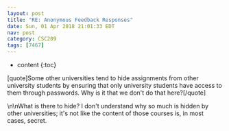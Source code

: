 ```yaml
---
layout: post
title: "RE: Anonymous Feedback Responses"
date: Sun, 01 Apr 2018 21:01:33 EDT
nav: post
category: CSC209
tags: [7467]
---
```


* content
{:toc}

[quote]Some other universities tend to hide assignments from other university students by ensuring that only university students have access to them through passwords. Why is it that we don't do that here?[/quote]
<!-- more -->
<p>\n\nWhat is there to hide? I don't understand why so much is hidden by other universities; it's not like the content of those courses is, in most cases, secret.</p>
